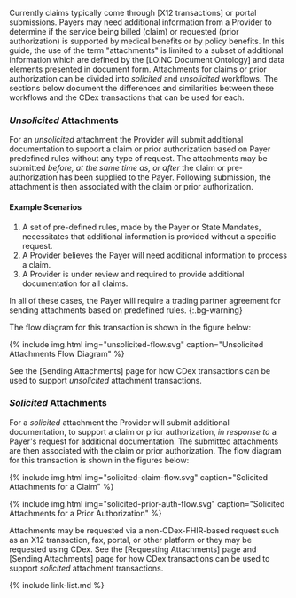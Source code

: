 

Currently claims typically come through [X12 transactions] or portal submissions. Payers may need additional information from a Provider to determine if the service being billed (claim) or requested (prior authorization) is supported by medical benefits or by policy benefits. In this guide, the use of the term "attachments" is limited to a subset of additional information which are defined by the [LOINC Document Ontology] and data elements presented in document form.  Attachments for claims or prior authorization can be divided into *solicited* and *unsolicited* workflows. The sections below document the differences and similarities between these workflows and the CDex transactions that can be used for each. 

### *Unsolicited* Attachments

For an *unsolicited* attachment the Provider will submit additional documentation to support a claim or prior authorization based on Payer predefined rules without any type of request.  The attachments may be submitted *before, at the same time as, or after* the claim or pre-authorization has been supplied to the Payer. Following submission, the attachment is then associated with the claim or prior authorization. 

#### Example Scenarios

1.  A set of pre-defined rules, made by the Payer or State Mandates, necessitates that
additional information is provided without a specific request.
2.  A Provider believes the Payer will need additional information to process a claim.
3.  A Provider is under review and required to provide additional documentation for all claims.


In all of these cases, the Payer will require a trading partner agreement for sending attachments based on predefined rules.
{:.bg-warning}


The flow diagram for this transaction is shown in the figure below:


{% include img.html img="unsolicited-flow.svg" caption="Unsolicited Attachments Flow Diagram" %}


See the [Sending Attachments] page for how CDex transactions can be used to support  *unsolicited* attachment transactions.



### *Solicited* Attachments

For a *solicited* attachment the Provider will submit additional documentation, to support a claim or prior authorization, *in response to* a Payer's request for additional documentation.  The submitted attachments are then associated with the claim or prior authorization. The flow diagram for this transaction is shown in the figures below:


{% include img.html img="solicited-claim-flow.svg" caption="Solicited Attachments for a Claim" %}


{% include img.html img="solicited-prior-auth-flow.svg" caption="Solicited Attachments for a Prior Authorization" %}

Attachments may be requested via a non-CDex-FHIR-based request such as an X12 transaction, fax, portal, or other platform or they may be requested using CDex. See the [Requesting Attachments] page and [Sending Attachments] page for how CDex transactions can be used to support  *solicited* attachment transactions.

{% include link-list.md %}